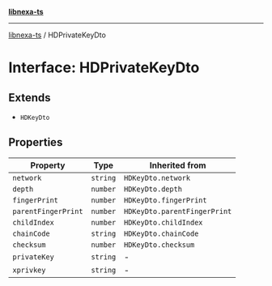 [**libnexa-ts**](../index.md)

***

[libnexa-ts](../index.md) / HDPrivateKeyDto

# Interface: HDPrivateKeyDto

## Extends

- `HDKeyDto`

## Properties

| Property | Type | Inherited from |
| ------ | ------ | ------ |
| <a id="network"></a> `network` | `string` | `HDKeyDto.network` |
| <a id="depth"></a> `depth` | `number` | `HDKeyDto.depth` |
| <a id="fingerprint"></a> `fingerPrint` | `number` | `HDKeyDto.fingerPrint` |
| <a id="parentfingerprint"></a> `parentFingerPrint` | `number` | `HDKeyDto.parentFingerPrint` |
| <a id="childindex"></a> `childIndex` | `number` | `HDKeyDto.childIndex` |
| <a id="chaincode"></a> `chainCode` | `string` | `HDKeyDto.chainCode` |
| <a id="checksum"></a> `checksum` | `number` | `HDKeyDto.checksum` |
| <a id="privatekey"></a> `privateKey` | `string` | - |
| <a id="xprivkey"></a> `xprivkey` | `string` | - |
